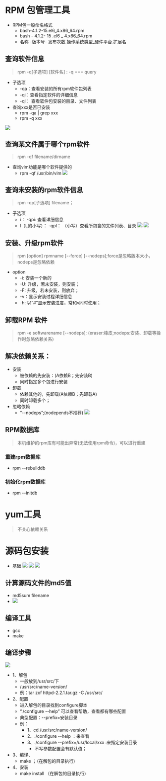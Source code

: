 # RPM 包管理工具
- RPM包一般命名格式
	- bash-4.1.2-15.el6_4.x86_64.rpm
	- bash - 4.1.2- 15     .el6        _ 4.x86_64.rpm
	- 名称  -版本号- 发布次数.操作系统类型_硬件平台.扩展名

## 查询软件信息
> rpm -q[子选项] [软件名] : -q === query

- 子选项
	- -qa：查看安装的所有rpm软件包列表
	- -qi：查看指定软件的详细信息
	- -ql： 查看软件包安装的目录、文件列表
- 查询xxx是否已安装
	- rpm -qa | grep xxx
	- rpm -q xxx

![](安装接管理程序_files/2.jpg)

## 查询某文件属于哪个rpm软件

> rpm -qf filename/dirname

- 查询vim功能是哪个软件提供的
	- rpm -qf /usr/bin/vim
![](安装接管理程序_files/1.jpg)

## 查询未安装的rpm软件信息

> rpm -qp[子选项] filename；

- 子选项
	- i： -qpi: 查看详细信息
	- l（L的小写）： -qpl： （小写）查看所包含的文件列表、目录
![](安装接管理程序_files/3.jpg)
![](安装接管理程序_files/4.jpg)

## 安装、升级rpm软件
> rpm [option] rpmname [--force] [--nodeps];force是忽略版本大小，nodeps是忽略依赖

- option
	- -i: 安装一个新的
	- -U: 升级，若未安装，则安装；
	- -F: 升级，若未安装，则放弃；
	- -v：显示安装过程详细信息
	- -h: 以“#”显示安装进度，常和v同时使用；

## 卸载RPM 软件
> rpm -e softwarename [--nodeps]; (eraser:橡皮;nodeps:安装、卸载等操作时忽略依赖关系) 

## 解决依赖关系：


- 安装
	- 被依赖的先安装：(A依赖B；先安装B)
	- 同时指定多个包进行安装
- 卸载
	- 依赖其他的，先卸载(A依赖B；先卸载A)
	- 同时卸载多个；
- 忽略依赖
	- “--nodeps”;(nodepends不推荐)
![](安装接管理程序_files/5.jpg)

## RPM数据库
> 本机维护的rpm库有可能出异常(无法使用rpm命令)，可以进行重建
### 重建rpm数据库
- rpm --rebuilddb
### 初始化rpm数据库
- rpm --initdb
# yum工具
> 不关心依赖关系


# 源码包安装
- 基础
![](安装接管理程序_files/6.jpg)
![](安装接管理程序_files/7.jpg)
![](安装接管理程序_files/8.jpg)

## 计算源码文件的md5值
- md5sum filename
- ![](安装接管理程序_files/9.jpg)

## 编译工具

- gcc
- make

## 编译步骤
![](安装接管理程序_files/10.jpg)

- 1、解包
	- 一般放到/usr/src/下
	- /usr/src/name-version/
	- 例：tar zxf httpd-2.2.1.tar.gz -C /usr/src/
- 2、配置
	- 进入解包的目录找到configure脚本
	- “./configure --help” 可以查看帮助，查看都有哪些配置
	-  典型配置：--prefix=安装目录
	-  例：
		- 1、cd /usr/src/name-version/
		- 2、./configure --help ：来查看
		- 3、./configure --prefix=/usr/local/xxx :来指定安装目录
			- 不写参数配置会有默认值；
- 3、编译、
	- make ；（在解包的目录执行)
- 4、安装
	- make install （在解包的目录执行)
